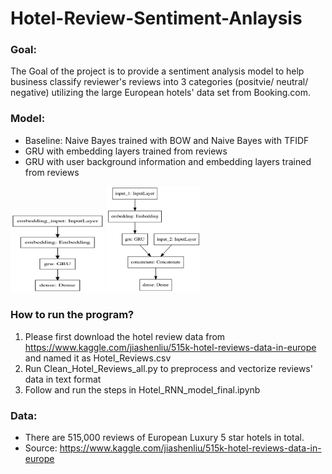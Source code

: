 # Hotel-Review-Sentiment-Anlaysis

### Goal: 
The Goal of the project is to provide a sentiment analysis model to help business classify reviewer's reviews into 3 categories (positvie/ neutral/ negative) utilizing the large European hotels' data set from Booking.com. 

### Model: 
- Baseline: Naive Bayes trained with BOW and Naive Bayes with TFIDF 
- GRU with embedding layers trained from reviews 
- GRU with user background information and embedding layers trained from reviews 

<img src="https://github.com/chenyuko/Hotel-Review-Sentiment-Anlaysis/blob/main/model/GRU.png" alt="drawing" width="150"/> <img src="https://github.com/chenyuko/Hotel-Review-Sentiment-Anlaysis/blob/main/model/GRU_combine.png" alt="drawing" width="150"/>

### How to run the program? 
 1. Please first download the hotel review data from https://www.kaggle.com/jiashenliu/515k-hotel-reviews-data-in-europe and named it as Hotel_Reviews.csv
 2. Run Clean_Hotel_Reviews_all.py to preprocess and vectorize reviews' data in text format  
 3. Follow and run the steps in Hotel_RNN_model_final.ipynb


### Data: 
- There are 515,000 reviews of European Luxury 5 star hotels in total.
- Source:  https://www.kaggle.com/jiashenliu/515k-hotel-reviews-data-in-europe

